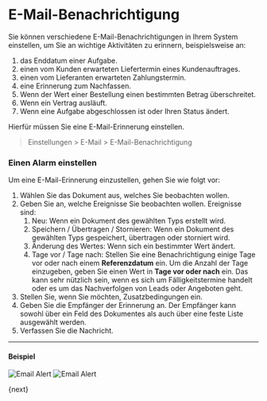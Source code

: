 <!-- add-breadcrumbs -->
# E-Mail-Benachrichtigung


Sie können verschiedene E-Mail-Benachrichtigungen in Ihrem System einstellen, um Sie an wichtige Aktivitäten zu erinnern, beispielsweise an:

1. das Enddatum einer Aufgabe.
2. einen vom Kunden erwarteten Liefertermin eines Kundenauftrages.
3. einen vom Lieferanten erwarteten Zahlungstermin.
4. eine Erinnerung zum Nachfassen.
5. Wenn der Wert einer Bestellung einen bestimmten Betrag überschreitet.
6. Wenn ein Vertrag ausläuft.
7. Wenn eine Aufgabe abgeschlossen ist oder Ihren Status ändert.

Hierfür müssen Sie eine E-Mail-Erinnerung einstellen.

> Einstellungen > E-Mail > E-Mail-Benachrichtigung

### Einen Alarm einstellen

Um eine E-Mail-Erinnerung einzustellen, gehen Sie wie folgt vor:

1. Wählen Sie das Dokument aus, welches Sie beobachten wollen.
2. Geben Sie an, welche Ereignisse Sie beobachten wollen. Ereignisse sind:
    1. Neu: Wenn ein Dokument des gewählten Typs erstellt wird.
    2. Speichern / Übertragen / Stornieren: Wenn ein Dokument des gewählten Typs gespeichert, übertragen oder storniert wird.
    3. Änderung des Wertes: Wenn sich ein bestimmter Wert ändert.
    4. Tage vor / Tage nach: Stellen Sie eine Benachrichtigung einige Tage vor oder nach einem **Referenzdatum** ein. Um die Anzahl der Tage einzugeben, geben Sie einen Wert in **Tage vor oder nach** ein. Das kann sehr nützlich sein, wenn es sich um Fälligkeitstermine handelt oder es um das Nachverfolgen von Leads oder Angeboten geht.
3. Stellen Sie, wenn Sie möchten, Zusatzbedingungen ein.
4. Geben Sie die Empfänger der Erinnerung an. Der Empfänger kann sowohl über ein Feld des Dokumentes als auch über eine feste Liste ausgewählt werden.
5. Verfassen Sie die Nachricht.

---

#### Beispiel
<img class="screenshot" alt="Email Alert" src="{{docs_base_url}}/v12/assets/img/setup/notifications/email-alert-1.png">
<img class="screenshot" alt="Email Alert" src="{{docs_base_url}}//assets/img/setup/notifications/email-alert-2.png">

{next}
